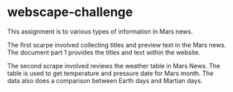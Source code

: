 # webscape-challenge
This assignment is to various types of information in Mars news.

The first scarpe involved collecting titles and preview text in the Mars news.  The document part 1 provides the titles and text within the website.

The second scrape involved reviews the weather table in Mars News.  The table is used to get temperature and pressure date for Mars month.  The data also does a comparison between Earth days and Martian days.


